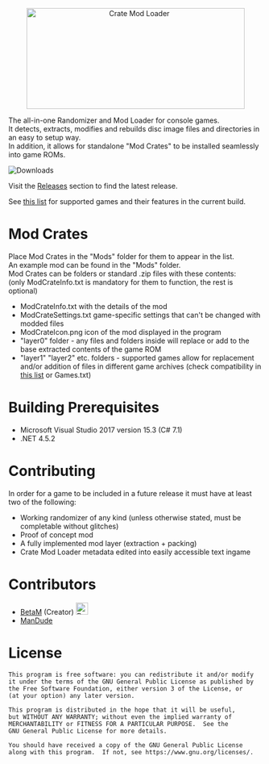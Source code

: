 <p align="center">
<img src="../master/CrateModLoader/Resources/cml_header.png" width="433" height="200" alt="Crate Mod Loader"> 
</p>
  
The all-in-one Randomizer and Mod Loader for console games.  
It detects, extracts, modifies and rebuilds disc image files and directories in an easy to setup way.  
In addition, it allows for standalone "Mod Crates" to be installed seamlessly into game ROMs.  
  
<p><img src="https://img.shields.io/github/downloads/TheBetaM/CrateModLoader/total.svg" alt="Downloads"/></p>
  
Visit the [Releases](https://github.com/TheBetaM/CrateModLoader/releases) section to find the latest release.  
  
See [this list](../master/GAMES.md) for supported games and their features in the current build.  

# Mod Crates

Place Mod Crates in the "Mods" folder for them to appear in the list.  
An example mod can be found in the "Mods" folder.  
Mod Crates can be folders or standard .zip files with these contents:  
(only ModCrateInfo.txt is mandatory for them to function, the rest is optional)  
- ModCrateInfo.txt with the details of the mod  
- ModCrateSettings.txt game-specific settings that can't be changed with modded files  
- ModCrateIcon.png icon of the mod displayed in the program  
- "layer0" folder - any files and folders inside will replace or add to the base extracted contents of the game ROM  
- "layer1" "layer2" etc. folders - supported games allow for replacement and/or addition of files in different game archives (check compatibility in [this list](../master/GAMES.md) or Games.txt)  
  
# Building Prerequisites

- Microsoft Visual Studio 2017 version 15.3 (C# 7.1)
- .NET 4.5.2

# Contributing

In order for a game to be included in a future release it must have at least two of the following:  
- Working randomizer of any kind (unless otherwise stated, must be completable without glitches)  
- Proof of concept mod  
- A fully implemented mod layer (extraction + packing)  
- Crate Mod Loader metadata edited into easily accessible text ingame  

# Contributors

- [BetaM](https://www.youtube.com/channel/UCL-EwV5XqypMUJ5zVHaBjAw) (Creator) <a href='https://ko-fi.com/N4N51DUX0' target='_blank'><img height='24' style='border:0px;height:24px;' src='https://az743702.vo.msecnd.net/cdn/kofi2.png?v=2' border='0' alt='Buy Me a Coffee at ko-fi.com' /></a>
- [ManDude](https://github.com/ManDude)  

# License

    This program is free software: you can redistribute it and/or modify
    it under the terms of the GNU General Public License as published by
    the Free Software Foundation, either version 3 of the License, or
    (at your option) any later version.

    This program is distributed in the hope that it will be useful,
    but WITHOUT ANY WARRANTY; without even the implied warranty of
    MERCHANTABILITY or FITNESS FOR A PARTICULAR PURPOSE.  See the
    GNU General Public License for more details.

    You should have received a copy of the GNU General Public License
    along with this program.  If not, see https://www.gnu.org/licenses/.
